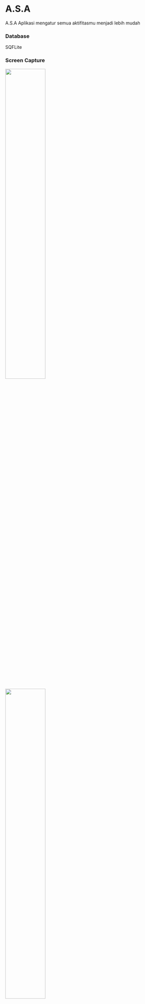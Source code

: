 # A.S.A

A.S.A Aplikasi mengatur semua aktifitasmu menjadi lebih mudah

### Database 
SQFLite

### Screen Capture 
<p align=""center>
  <img src="https://i.stack.imgur.com/9X1lI.png" width="50%" >
  <img src="https://i.stack.imgur.com/xBxjh.png" width="50%">
</p>
<br><br>
<p>
  <img src="https://i.stack.imgur.com/64DV6.png" width="20%">
  <img src="https://i.stack.imgur.com/fpkAO.png" width="20%">
  <img src="https://i.stack.imgur.com/EPEac.png" width="20%">
  <img src="https://i.stack.imgur.com/UY6r9.png" width="20%">
</p>
